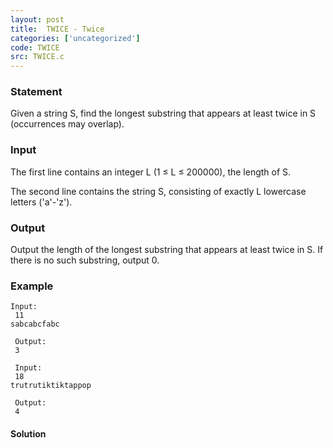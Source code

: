 ```yaml
---
layout: post
title:  TWICE - Twice
categories: ['uncategorized']
code: TWICE
src: TWICE.c
---
```


### **Statement**

Given a string S, find the longest substring that appears at least twice in S
(occurrences may overlap).

### Input

The first line contains an integer L (1 ≤ L ≤ 200000), the length of S.

The second line contains the string S, consisting of exactly L lowercase
letters ('a'-'z').

### Output

Output the length of the longest substring that appears at least twice in S.
If there is no such substring, output 0.

### Example

    
    
    Input:  
     11  
    sabcabcfabc  
      
     Output:  
     3  
      
     Input:  
     18  
    trutrutiktiktappop  
      
     Output:  
     4  
    



#### **Solution**



